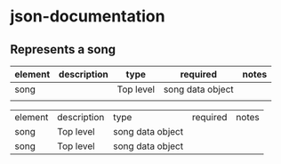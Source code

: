# json-documentation

## Represents a song

| element | description | type            | required | notes |
|---------|-------------|-----------------|----------|-------|
|song |   |Top level    |song data object |          |       |
|     |   |

<table>
  <tr>
    <td colspan="2">element</td>
    <td>description</td>
    <td>type</td>
    <td>required</td>
    <td>notes</td>
  </tr>
  <tr>
    <td>song</td>
    <td></td>
    <td>Top level</td>
    <td>song data object</td>
    <td></td>
    <td></td>
  </tr>
  <tr>
    <td>song</td>
    <td></td>
    <td>Top level</td>
    <td>song data object</td>
    <td></td>
    <td></td>
  </tr>
</table>
